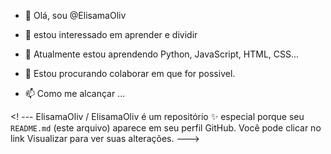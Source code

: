 - 👋 Olá, sou @ElisamaOliv
- 👀 estou interessado em aprender e dividir 
- 🌱 Atualmente estou aprendendo Python, JavaScript, HTML, CSS...
- 💞️ Estou procurando colaborar em que for possivel.

- 📫 Como me alcançar ...

<! ---
ElisamaOliv / ElisamaOliv é um repositório ✨ especial porque seu `README.md` (este arquivo) aparece em seu perfil GitHub.
Você pode clicar no link Visualizar para ver suas alterações.
--->
